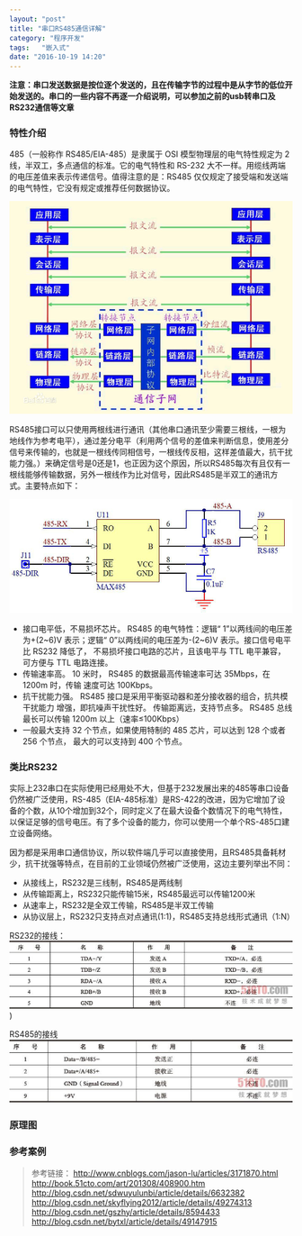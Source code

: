 ```yaml
---
layout: "post"
title: "串口RS485通信详解"
category: "程序开发"
tags:   "嵌入式"
date: "2016-10-19 14:20"
---
```


**注意：串口发送数据是按位逐个发送的，且在传输字节的过程中是从字节的低位开始发送的。串口的一些内容不再逐一介绍说明，可以参加之前的usb转串口及RS232通信等文章**

### 特性介绍

485（一般称作 RS485/EIA-485）是隶属于 OSI 模型物理层的电气特性规定为 2 线，半双工，多点通信的标准。它的电气特性和 RS-232 大不一样。用缆线两端的电压差值来表示传递信号。值得注意的是：RS485 仅仅规定了接受端和发送端的电气特性，它没有规定或推荐任何数据协议。

![](https://raw.githubusercontent.com/noparkinghere/noparkinghere.github.io/master/img/2016-10-19-%E4%B8%B2%E5%8F%A3RS485%E9%80%9A%E4%BF%A1%E8%AF%A6%E8%A7%A3/1.jpg)

RS485接口可以只使用两根线进行通讯（其他串口通讯至少需要三根线，一根为地线作为参考电平），通过差分电平（利用两个信号的差值来判断信息，使用差分信号来传输的，也就是一根线传同相信号，一根线传反相，这样差值最大，抗干扰能力强。）来确定信号是0还是1，也正因为这个原因，所以RS485每次有且仅有一根线能够传输数据，另外一根线作为比对信号，因此RS485是半双工的通讯方式。主要特点如下：

![](https://raw.githubusercontent.com/noparkinghere/noparkinghere.github.io/master/img/2016-10-19-%E4%B8%B2%E5%8F%A3RS485%E9%80%9A%E4%BF%A1%E8%AF%A6%E8%A7%A3/2.jpg)

- 接口电平低，不易损坏芯片。 RS485 的电气特性：逻辑“ 1”以两线间的电压差为+(2~6)V
表示；逻辑“ 0”以两线间的电压差为-(2~6)V 表示。接口信号电平比 RS232 降低了，
不易损坏接口电路的芯片，且该电平与 TTL 电平兼容，可方便与 TTL 电路连接。
- 传输速率高。 10 米时， RS485 的数据最高传输速率可达 35Mbps，在 1200m 时，传输
速度可达 100Kbps。
- 抗干扰能力强。 RS485 接口是采用平衡驱动器和差分接收器的组合，抗共模干扰能力
增强，即抗噪声干扰性好。 传输距离远，支持节点多。 RS485 总线最长可以传输 1200m
以上（速率≤100Kbps）
- 一般最大支持 32 个节点，如果使用特制的 485 芯片，可以达到 128 个或者 256 个节点，
最大的可以支持到 400 个节点。

<!-- more -->

### 类比RS232

实际上232串口在实际使用已经用处不大，但基于232发展出来的485等串口设备仍然被广泛使用，RS-485（EIA-485标准）是RS-422的改进，因为它增加了设备的个数，从10个增加到32个，同时定义了在最大设备个数情况下的电气特性，以保证足够的信号电压。有了多个设备的能力，你可以使用一个单个RS-485口建立设备网络。

因为都是采用串口通信协议，所以软件端几乎可以直接使用，且RS485具备耗材少，抗干扰强等特点，在目前的工业领域仍然被广泛使用，这边主要列举出不同：

- 从接线上，RS232是三线制，RS485是两线制
- 从传输距离上，RS232只能传输15米，RS485最远可以传输1200米
- 从速率上，RS232是全双工传输，RS485是半双工传输
- 从协议层上，RS232只支持点对点通讯(1:1)，RS485支持总线形式通讯（1:N）

RS232的接线：
![](https://raw.githubusercontent.com/noparkinghere/noparkinghere.github.io/master/img/2016-10-19-%E4%B8%B2%E5%8F%A3RS485%E9%80%9A%E4%BF%A1%E8%AF%A6%E8%A7%A3/3.jpg))

RS485的接线
![](https://raw.githubusercontent.com/noparkinghere/noparkinghere.github.io/master/img/2016-10-19-%E4%B8%B2%E5%8F%A3RS485%E9%80%9A%E4%BF%A1%E8%AF%A6%E8%A7%A3/4.jpg)

### 原理图

### 参考案例

> 参考链接：
> http://www.cnblogs.com/jason-lu/articles/3171870.html
> http://book.51cto.com/art/201308/408900.htm
> http://blog.csdn.net/sdwuyulunbi/article/details/6632382
> http://blog.csdn.net/skyflying2012/article/details/49274313
> http://blog.csdn.net/gszhy/article/details/8594433
> http://blog.csdn.net/bytxl/article/details/49147915
